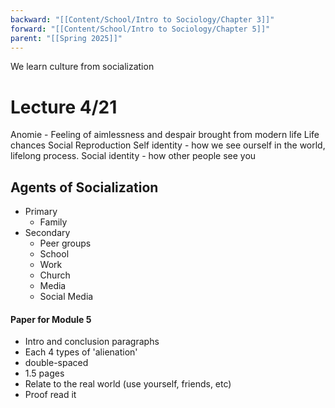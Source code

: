 ```yaml
---
backward: "[[Content/School/Intro to Sociology/Chapter 3]]"
forward: "[[Content/School/Intro to Sociology/Chapter 5]]"
parent: "[[Spring 2025]]"
---
```


We learn culture from socialization 


# Lecture 4/21

Anomie - Feeling of aimlessness and despair brought from modern life
Life chances 
Social Reproduction
Self identity - how we see ourself in the world, lifelong process.
Social identity - how other people see you


## Agents of Socialization 
- Primary 
	- Family
- Secondary
	- Peer groups
	- School
	- Work
	- Church
	- Media
	- Social Media
#### Paper for Module 5
- Intro and conclusion paragraphs
- Each 4 types of 'alienation'
- double-spaced
- 1.5 pages
- Relate to the real world (use yourself, friends, etc)
- Proof read it


